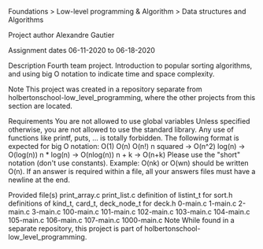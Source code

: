 Foundations > Low-level programming & Algorithm > Data structures and Algorithms

Project author
Alexandre Gautier

Assignment dates
06-11-2020 to 06-18-2020

Description
Fourth team project. Introduction to popular sorting algorithms, and using big O notation to indicate time and space complexity.

Note
This project was created in a repository separate from holbertonschool-low_level_programming, where the other projects from this section are located.

Requirements
You are not allowed to use global variables
Unless specified otherwise, you are not allowed to use the standard library. Any use of functions like printf, puts, … is totally forbidden.
The following format is expected for big O notation:
O(1)
O(n)
O(n!)
n squared -> O(n^2)
log(n) -> O(log(n))
n \* log(n) -> O(nlog(n))
n + k -> O(n+k)
Please use the "short" notation (don't use constants). Example: O(nk) or O(wn) should be written O(n). If an answer is required within a file, all your answers files must have a newline at the end.

Provided file(s)
print_array.c
print_list.c
definition of listint_t for sort.h
definitions of kind_t, card_t, deck_node_t for deck.h
0-main.c 1-main.c 2-main.c 3-main.c 100-main.c 101-main.c 102-main.c 103-main.c 104-main.c 105-main.c 106-main.c 107-main.c 1000-main.c
Note
While found in a separate repository, this project is part of holbertonschool-low_level_programming.
